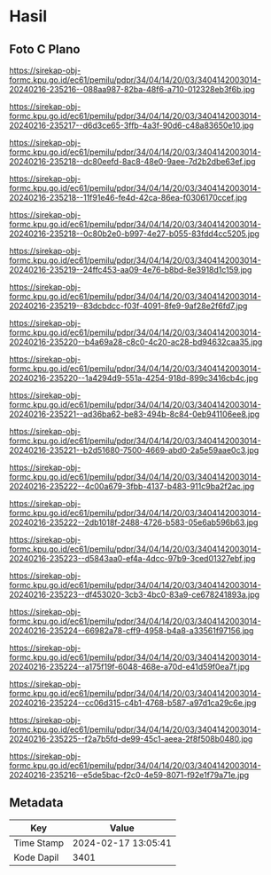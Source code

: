 # Hasil

## Foto C Plano

https://sirekap-obj-formc.kpu.go.id/ec61/pemilu/pdpr/34/04/14/20/03/3404142003014-20240216-235216--088aa987-82ba-48f6-a710-012328eb3f6b.jpg

https://sirekap-obj-formc.kpu.go.id/ec61/pemilu/pdpr/34/04/14/20/03/3404142003014-20240216-235217--d6d3ce65-3ffb-4a3f-90d6-c48a83650e10.jpg

https://sirekap-obj-formc.kpu.go.id/ec61/pemilu/pdpr/34/04/14/20/03/3404142003014-20240216-235218--dc80eefd-8ac8-48e0-9aee-7d2b2dbe63ef.jpg

https://sirekap-obj-formc.kpu.go.id/ec61/pemilu/pdpr/34/04/14/20/03/3404142003014-20240216-235218--11f91e46-fe4d-42ca-86ea-f0306170ccef.jpg

https://sirekap-obj-formc.kpu.go.id/ec61/pemilu/pdpr/34/04/14/20/03/3404142003014-20240216-235218--0c80b2e0-b997-4e27-b055-83fdd4cc5205.jpg

https://sirekap-obj-formc.kpu.go.id/ec61/pemilu/pdpr/34/04/14/20/03/3404142003014-20240216-235219--24ffc453-aa09-4e76-b8bd-8e3918d1c159.jpg

https://sirekap-obj-formc.kpu.go.id/ec61/pemilu/pdpr/34/04/14/20/03/3404142003014-20240216-235219--83dcbdcc-f03f-4091-8fe9-9af28e2f6fd7.jpg

https://sirekap-obj-formc.kpu.go.id/ec61/pemilu/pdpr/34/04/14/20/03/3404142003014-20240216-235220--b4a69a28-c8c0-4c20-ac28-bd94632caa35.jpg

https://sirekap-obj-formc.kpu.go.id/ec61/pemilu/pdpr/34/04/14/20/03/3404142003014-20240216-235220--1a4294d9-551a-4254-918d-899c3416cb4c.jpg

https://sirekap-obj-formc.kpu.go.id/ec61/pemilu/pdpr/34/04/14/20/03/3404142003014-20240216-235221--ad36ba62-be83-494b-8c84-0eb941106ee8.jpg

https://sirekap-obj-formc.kpu.go.id/ec61/pemilu/pdpr/34/04/14/20/03/3404142003014-20240216-235221--b2d51680-7500-4669-abd0-2a5e59aae0c3.jpg

https://sirekap-obj-formc.kpu.go.id/ec61/pemilu/pdpr/34/04/14/20/03/3404142003014-20240216-235222--4c00a679-3fbb-4137-b483-911c9ba2f2ac.jpg

https://sirekap-obj-formc.kpu.go.id/ec61/pemilu/pdpr/34/04/14/20/03/3404142003014-20240216-235222--2db1018f-2488-4726-b583-05e6ab596b63.jpg

https://sirekap-obj-formc.kpu.go.id/ec61/pemilu/pdpr/34/04/14/20/03/3404142003014-20240216-235223--d5843aa0-ef4a-4dcc-97b9-3ced01327ebf.jpg

https://sirekap-obj-formc.kpu.go.id/ec61/pemilu/pdpr/34/04/14/20/03/3404142003014-20240216-235223--df453020-3cb3-4bc0-83a9-ce678241893a.jpg

https://sirekap-obj-formc.kpu.go.id/ec61/pemilu/pdpr/34/04/14/20/03/3404142003014-20240216-235224--66982a78-cff9-4958-b4a8-a33561f97156.jpg

https://sirekap-obj-formc.kpu.go.id/ec61/pemilu/pdpr/34/04/14/20/03/3404142003014-20240216-235224--a175f19f-6048-468e-a70d-e41d59f0ea7f.jpg

https://sirekap-obj-formc.kpu.go.id/ec61/pemilu/pdpr/34/04/14/20/03/3404142003014-20240216-235224--cc06d315-c4b1-4768-b587-a97d1ca29c6e.jpg

https://sirekap-obj-formc.kpu.go.id/ec61/pemilu/pdpr/34/04/14/20/03/3404142003014-20240216-235225--f2a7b5fd-de99-45c1-aeea-2f8f508b0480.jpg

https://sirekap-obj-formc.kpu.go.id/ec61/pemilu/pdpr/34/04/14/20/03/3404142003014-20240216-235216--e5de5bac-f2c0-4e59-8071-f92e1f79a71e.jpg


## Metadata

| Key        | Value               |
| ---------- | ------------------- |
| Time Stamp | 2024-02-17 13:05:41 |
| Kode Dapil | 3401                |



